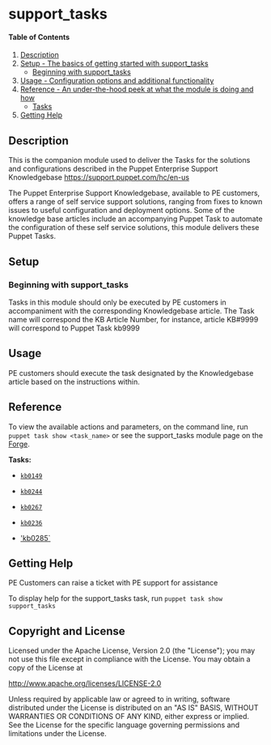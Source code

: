 
# support_tasks

#### Table of Contents

1. [Description](#description)
2. [Setup - The basics of getting started with support_tasks](#setup)
    * [Beginning with support_tasks](#beginning-with-support_tasks)
3. [Usage - Configuration options and additional functionality](#usage)
4. [Reference - An under-the-hood peek at what the module is doing and how](#reference)
    * [Tasks](#tasks)
5. [Getting Help](#getting-help)

## Description

This is the companion module used to deliver the Tasks for the solutions and configurations described in the Puppet Enterprise Support Knowledgebase https://support.puppet.com/hc/en-us

The Puppet Enterprise Support Knowledgebase, available to PE customers, offers a range of self service support solutions, ranging from fixes to known issues to  useful configuration and deployment options. Some of the knowledge base articles include an accompanying Puppet Task to automate the configuration of these self service solutions, this module delivers these Puppet Tasks.


## Setup



### Beginning with support_tasks


Tasks in this module should only be executed by PE customers in accompaniment with the corresponding Knowledgebase article. The Task name will correspond the KB Article Number, for instance, article KB#9999 will correspond to Puppet Task kb9999

## Usage

PE customers should execute the task designated by the Knowledgebase article based on the instructions within.



## Reference

To view the available actions and parameters, on the command line, run `puppet task show <task_name>` or see the support_tasks module page on the [Forge](https://forge.puppet.com/puppetlabs/support_tasks/tasks).

**Tasks:**

* [`kb0149`](https://support.puppet.com/hc/en-us/articles/218763948)

* [`kb0244`](https://support.puppet.com/hc/en-us/articles/360002051354)

* [`kb0267`](https://support.puppet.com/hc/en-us/articles/360003883933)
* [`kb0236`](https://support.puppet.com/hc/en-us/articles/360001060434)
* ['kb0285`](https://support.puppet.com/hc/en-us/articles/360006717334)



## Getting Help

PE Customers can raise a ticket with PE support for assistance

To display help for the support_tasks task, run `puppet task show support_tasks`

## Copyright and License

Licensed under the Apache License, Version 2.0 (the "License"); you may not use this file except in compliance with the License. You may obtain a copy of the License at

http://www.apache.org/licenses/LICENSE-2.0

Unless required by applicable law or agreed to in writing, software distributed under the License is distributed on an "AS IS" BASIS, WITHOUT WARRANTIES OR CONDITIONS OF ANY KIND, either express or implied. See the License for the specific language governing permissions and limitations under the License.




